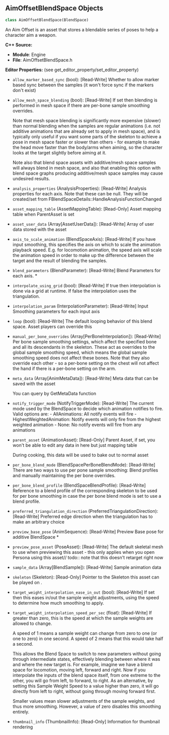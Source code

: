 ## AimOffsetBlendSpace Objects

```python
class AimOffsetBlendSpace(BlendSpace)
```

An Aim Offset is an asset that stores a blendable series of poses to help a character aim a weapon.

**C++ Source:**

- **Module**: Engine
- **File**: AimOffsetBlendSpace.h

**Editor Properties:** (see get_editor_property/set_editor_property)

- ``allow_marker_based_sync`` (bool):  [Read-Write] Whether to allow marker based sync between the samples (it won't force sync if the markers don't exist)
- ``allow_mesh_space_blending`` (bool):  [Read-Write] If set then blending is performed in mesh space if there are per-bone sample smoothing overrides.

  Note that mesh space blending is significantly more expensive (slower) than normal blending when the
  samples are regular animations (i.e. not additive animations that are already set to apply in mesh
  space), and is typically only useful if you want some parts of the skeleton to achieve a pose
  in mesh space faster or slower than others - for example to make the head move faster than the
  body/arms when aiming, so the character looks at the target slightly before aiming at it.

  Note also that blend space assets with additive/mesh space samples will always blend in mesh space, and
  also that enabling this option with blend space graphs producing additive/mesh space samples may cause
  undesired results.
- ``analysis_properties`` (AnalysisProperties):  [Read-Write] Analysis properties for each axis. Note that these can be null. They will be created/set from
  FBlendSpaceDetails::HandleAnalysisFunctionChanged
- ``asset_mapping_table`` (AssetMappingTable):  [Read-Only] Asset mapping table when ParentAsset is set
- ``asset_user_data`` (Array[AssetUserData]):  [Read-Write] Array of user data stored with the asset
- ``axis_to_scale_animation`` (BlendSpaceAxis):  [Read-Write] If you have input smoothing, this specifies the axis on which to scale the animation playback speed. E.g. for
  locomotion animation, the speed axis will scale the animation speed in order to make up the difference
  between the target and the result of blending the samples.
- ``blend_parameters`` (BlendParameter):  [Read-Write] Blend Parameters for each axis. *
- ``interpolate_using_grid`` (bool):  [Read-Write] If true then interpolation is done via a grid at runtime. If false the interpolation uses the triangulation.
- ``interpolation_param`` (InterpolationParameter):  [Read-Write] Input Smoothing parameters for each input axis
- ``loop`` (bool):  [Read-Write] The default looping behavior of this blend space.
  Asset players can override this
- ``manual_per_bone_overrides`` (Array[PerBoneInterpolation]):  [Read-Write] Per bone sample smoothing settings, which affect the specified bone and all its descendants in the skeleton.
  These act as overrides to the global sample smoothing speed, which means the global sample smoothing speed does
  not affect these bones. Note that they also override each other - so a per-bone setting on the chest will not
  affect the hand if there is a per-bone setting on the arm.
- ``meta_data`` (Array[AnimMetaData]):  [Read-Write] Meta data that can be saved with the asset

  You can query by GetMetaData function
- ``notify_trigger_mode`` (NotifyTriggerMode):  [Read-Write] The current mode used by the BlendSpace to decide which animation notifies to fire. Valid options are:
        - AllAnimations: All notify events will fire
        - HighestWeightedAnimation: Notify events will only fire from the highest weighted animation
        - None: No notify events will fire from any animations
- ``parent_asset`` (AnimationAsset):  [Read-Only] Parent Asset, if set, you won't be able to edit any data in here but just mapping table

  During cooking, this data will be used to bake out to normal asset
- ``per_bone_blend_mode`` (BlendSpacePerBoneBlendMode):  [Read-Write] There are two ways to use per pone sample smoothing: Blend profiles and manually maintaining the per bone overrides.
- ``per_bone_blend_profile`` (BlendSpaceBlendProfile):  [Read-Write] Reference to a blend profile of the corresponding skeleton to be used for per bone smoothing in case the per bone blend mode is set to use a blend profile.
- ``preferred_triangulation_direction`` (PreferredTriangulationDirection):  [Read-Write] Preferred edge direction when the triangulation has to make an arbitrary choice
- ``preview_base_pose`` (AnimSequence):  [Read-Write] Preview Base pose for additive BlendSpace *
- ``preview_pose_asset`` (PoseAsset):  [Read-Write] The default skeletal mesh to use when previewing this asset - this only applies when you open Persona using this asset//
  todo:: note that this doesn't retarget right now
- ``sample_data`` (Array[BlendSample]):  [Read-Write] Sample animation data
- ``skeleton`` (Skeleton):  [Read-Only] Pointer to the Skeleton this asset can be played on .
- ``target_weight_interpolation_ease_in_out`` (bool):  [Read-Write] If set then this eases in/out the sample weight adjustments, using the speed to determine how much smoothing to apply.
- ``target_weight_interpolation_speed_per_sec`` (float):  [Read-Write] If greater than zero, this is the speed at which the sample weights are allowed to change.

  A speed of 1 means a sample weight can change from zero to one (or one to zero) in one second.
  A speed of 2 means that this would take half a second.

  This allows the Blend Space to switch to new parameters without going through intermediate states,
  effectively blending between where it was and where the new target is. For example, imagine we have
  a blend space for locomotion, moving left, forward and right. Now if you interpolate the inputs of
  the blend space itself, from one extreme to the other, you will go from left, to forward, to right.
  As an alternative, by setting this Sample Weight Speed to a value higher than zero, it will go
  directly from left to right, without going through moving forward first.

  Smaller values mean slower adjustments of the sample weights, and thus more smoothing. However, a
  value of zero disables this smoothing entirely.
- ``thumbnail_info`` (ThumbnailInfo):  [Read-Only] Information for thumbnail rendering

<a id="unreal.BlendSpace1D"></a>